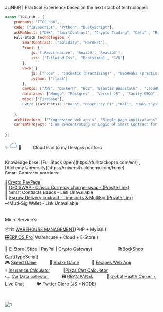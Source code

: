 

JUNIOR | Practical Experience based on the next stack of technologies:

```javascript
const TTCC_Hub = {
    pronouns: "TTCC Hub",
    code: ["Javascript", "Python", "DuckyScript"],
    askMeAbout: ["DEX", "SmartContract", "Crypto Trading", "Defi" , "Brand Building" , "SVG", "Design"],
    Full-Stack technologies: {
        SmartContract: ["Solidity", "HardHat"],
        Front: {
            js: ["React-native", "NextJS", "ReactJS"],
            css: ["Tailwind Css",  "Bootstrap" , "SVG"]
        },
        Back: {
            js: ["node" , "SocketIO (practising)" , "WebHooks (practising)" ],
            python: ["flask"]
        },
        devOps: ["AWS", "Docker🐳", "EC2", "Elastic Beanstalk" , "Cloud9" , "CodePipeline", "Stripe" , "PayPal" ],
        databases: ["Mongo", "Postgres" , "Vercel DB" , "Sanity GROQ" ],
        misc: ["Firebase"],
        Extra (interests): ["Bash", "Raspberry Pi" ,"Kali", "Hak5 toys"]

    },
    architecture: ["Progressive web-app's", "Single page applications"],
    currentProject: "I am concentrating on Logic of Smart Contract for DEX Web-App marketplace",

};
```

✨ [<img src='/iCloud.png' alt='website' top='5' height='25'>](https://bespokedesign.tumblr.com/) 🌙ㅤㅤㅤCloud lead to my Designs portfolio

<br>
    Knowledge base: [Full Stack Open](https://fullstackopen.com/en/) , [Alchemy University](https://university.alchemy.com/home)
<br>
Smart-Contracts practices: 
<br>

🧾[Crypto PayPage](https://github.com/ttcchub/web3-ecom-cryptogateway)
<br> 
💱 [DEX SWAP - Classic Currency change-swap - (Private Link)](https://github.com/ttcchub/DEX_SWAP_BACK_1inch-protol)
<br>
📑 Smart Contracts Basics - Link Unavaliable
<br>
🔄 [Escrow Delivery contract - Timelocks & MultiSig (Private Link)](https://github.com/ttcchub/escrow-contract-shipping)
<br>
🗝️Multi-Sig Wallet - Link Unavaliable
<br>

<br>
Micro Service's: 
<br>

📦🏗️ [WAREHOUSE MANAGEMENT](https://github.com/ttcchub/ONLINE-INVENTORY-MANAGEMENT-SOFTWARE-V2-PHP)(PHP + MySQL)ㅤㅤㅤ  
🎛️[ERP OS Pro](https://github.com/ttcchub/)( Warehouse + Cloud + E-Store )ㅤㅤㅤ  

🧦 [E-Store](https://gutta-store-sigma.vercel.app/)( Stipe | PayPal | Crypto Gateway)ㅤㅤㅤ   ㅤㅤㅤ  📚[BookShop Cart](https://bookishshop.netlify.app)(TypeScript)ㅤ <br>
🎮 [Speed Game](https://public.bc.fi/s2200198/speedGame/)ㅤㅤㅤ 🐍 [Snake Game](https://public.bc.fi/s2200198/snake/)ㅤㅤㅤ 🍣 [Recipes Web App ](https://recipes-web-app-ten.vercel.app/)
<br>
⚕️ [Insurance Calculator](https://public.bc.fi/s2200198/Insurance/)ㅤㅤㅤ 🍕[Pizza Cart Calculator](https://public.bc.fi/s2200198/pizza2/pizza.html)
<br>
🏎️ [Car Data collector ](https://public.bc.fi/s2200198/carDb/)ㅤㅤㅤ 🎛️ [RBAC PANEL](https://github.com/ttcchub/RBAC---panel/tree/main/RBAC)ㅤㅤㅤ 🩻 [Global Health Center + Live Chat](https://github.com/ttcchub/health--recontr)ㅤㅤㅤ 🐦 [Twitter Clone (JS + NODE)](https://github.com/ttcchub/Twitter-Clone)



<br>


![1](https://user-images.githubusercontent.com/79540594/214652998-066f2341-5b57-46b4-ad52-4c810717510a.jpg)

